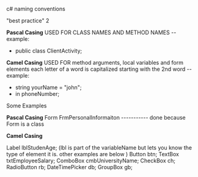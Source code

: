 c# naming conventions

"best practice"
2

**Pascal Casing**
USED FOR CLASS NAMES AND METHOD NAMES
--example:
- public class ClientActivity; 

**Camel Casing**
USED FOR method arguments, local variables and form elements 
each letter of a word is capitalized starting with the 2nd word
--example:
- string yourName = "john"; 
- in phoneNumber; 

Some Examples

**Pascal Casing**
Form FrmPersonalInformaiton ----------- done because Form is a class

**Camel Casing**

Label lblStudenAge; (lbl is part of the variableName but lets you know the type of element it is. other examples are below ) 
Button btn;
TextBox txtEmployeeSalary;
ComboBox cmbUniversityName;
CheckBox ch;
RadioButton rb;
DateTimePicker db;
GroupBox gb;





